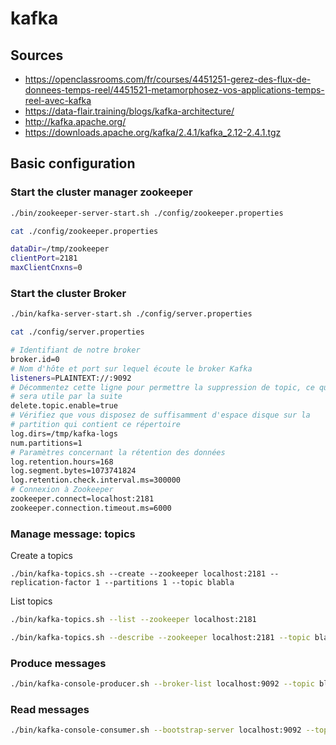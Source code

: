 # kafka

## Sources 

* https://openclassrooms.com/fr/courses/4451251-gerez-des-flux-de-donnees-temps-reel/4451521-metamorphosez-vos-applications-temps-reel-avec-kafka
* https://data-flair.training/blogs/kafka-architecture/
* http://kafka.apache.org/
* https://downloads.apache.org/kafka/2.4.1/kafka_2.12-2.4.1.tgz



## Basic configuration


### Start the cluster manager zookeeper

```bash
./bin/zookeeper-server-start.sh ./config/zookeeper.properties

cat ./config/zookeeper.properties

dataDir=/tmp/zookeeper
clientPort=2181
maxClientCnxns=0


```

### Start the cluster Broker


```bash
./bin/kafka-server-start.sh ./config/server.properties

cat ./config/server.properties

# Identifiant de notre broker
broker.id=0
# Nom d'hôte et port sur lequel écoute le broker Kafka
listeners=PLAINTEXT://:9092
# Décommentez cette ligne pour permettre la suppression de topic, ce qui
# sera utile par la suite
delete.topic.enable=true
# Vérifiez que vous disposez de suffisamment d'espace disque sur la
# partition qui contient ce répertoire
log.dirs=/tmp/kafka-logs
num.partitions=1
# Paramètres concernant la rétention des données
log.retention.hours=168
log.segment.bytes=1073741824
log.retention.check.interval.ms=300000
# Connexion à Zookeeper
zookeeper.connect=localhost:2181
zookeeper.connection.timeout.ms=6000

```

### Manage message: topics

Create a topics

```
./bin/kafka-topics.sh --create --zookeeper localhost:2181 --replication-factor 1 --partitions 1 --topic blabla
```

List  topics

```bash
./bin/kafka-topics.sh --list --zookeeper localhost:2181

./bin/kafka-topics.sh --describe --zookeeper localhost:2181 --topic blabla
```


### Produce messages

```bash
./bin/kafka-console-producer.sh --broker-list localhost:9092 --topic blabla

```

### Read messages

```bash
./bin/kafka-console-consumer.sh --bootstrap-server localhost:9092 --topic blabla
```








